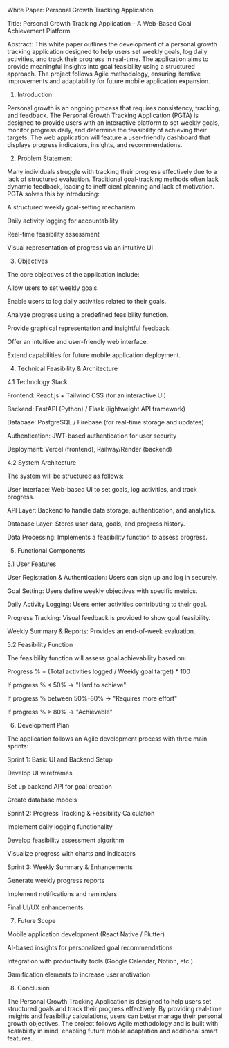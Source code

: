 White Paper: Personal Growth Tracking Application

Title: Personal Growth Tracking Application – A Web-Based Goal Achievement Platform

Abstract:
This white paper outlines the development of a personal growth tracking application designed to help users set weekly goals, log daily activities, and track their progress in real-time. The application aims to provide meaningful insights into goal feasibility using a structured approach. The project follows Agile methodology, ensuring iterative improvements and adaptability for future mobile application expansion.

1. Introduction

Personal growth is an ongoing process that requires consistency, tracking, and feedback. The Personal Growth Tracking Application (PGTA) is designed to provide users with an interactive platform to set weekly goals, monitor progress daily, and determine the feasibility of achieving their targets. The web application will feature a user-friendly dashboard that displays progress indicators, insights, and recommendations.

2. Problem Statement

Many individuals struggle with tracking their progress effectively due to a lack of structured evaluation. Traditional goal-tracking methods often lack dynamic feedback, leading to inefficient planning and lack of motivation. PGTA solves this by introducing:

A structured weekly goal-setting mechanism

Daily activity logging for accountability

Real-time feasibility assessment

Visual representation of progress via an intuitive UI

3. Objectives

The core objectives of the application include:

Allow users to set weekly goals.

Enable users to log daily activities related to their goals.

Analyze progress using a predefined feasibility function.

Provide graphical representation and insightful feedback.

Offer an intuitive and user-friendly web interface.

Extend capabilities for future mobile application deployment.

4. Technical Feasibility & Architecture

4.1 Technology Stack

Frontend: React.js + Tailwind CSS (for an interactive UI)

Backend: FastAPI (Python) / Flask (lightweight API framework)

Database: PostgreSQL / Firebase (for real-time storage and updates)

Authentication: JWT-based authentication for user security

Deployment: Vercel (frontend), Railway/Render (backend)

4.2 System Architecture

The system will be structured as follows:

User Interface: Web-based UI to set goals, log activities, and track progress.

API Layer: Backend to handle data storage, authentication, and analytics.

Database Layer: Stores user data, goals, and progress history.

Data Processing: Implements a feasibility function to assess progress.

5. Functional Components

5.1 User Features

User Registration & Authentication: Users can sign up and log in securely.

Goal Setting: Users define weekly objectives with specific metrics.

Daily Activity Logging: Users enter activities contributing to their goal.

Progress Tracking: Visual feedback is provided to show goal feasibility.

Weekly Summary & Reports: Provides an end-of-week evaluation.

5.2 Feasibility Function

The feasibility function will assess goal achievability based on:

Progress % = (Total activities logged / Weekly goal target) * 100

If progress % < 50% → "Hard to achieve"

If progress % between 50%-80% → "Requires more effort"

If progress % > 80% → "Achievable"

6. Development Plan

The application follows an Agile development process with three main sprints:

Sprint 1: Basic UI and Backend Setup

Develop UI wireframes

Set up backend API for goal creation

Create database models

Sprint 2: Progress Tracking & Feasibility Calculation

Implement daily logging functionality

Develop feasibility assessment algorithm

Visualize progress with charts and indicators

Sprint 3: Weekly Summary & Enhancements

Generate weekly progress reports

Implement notifications and reminders

Final UI/UX enhancements

7. Future Scope

Mobile application development (React Native / Flutter)

AI-based insights for personalized goal recommendations

Integration with productivity tools (Google Calendar, Notion, etc.)

Gamification elements to increase user motivation

8. Conclusion

The Personal Growth Tracking Application is designed to help users set structured goals and track their progress effectively. By providing real-time insights and feasibility calculations, users can better manage their personal growth objectives. The project follows Agile methodology and is built with scalability in mind, enabling future mobile adaptation and additional smart features.
